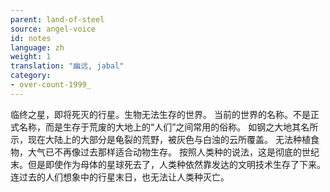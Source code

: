 ```yaml
---
parent: land-of-steel
source: angel-voice
id: notes
language: zh
weight: 1
translation: "幽远, jabal"
category:
- over-count-1999_
---
```


临终之星，即将死灭的行星。生物无法生存的世界。
当前的世界的名称。不是正式名称，而是生存于荒废的大地上的“人们”之间常用的俗称。
如钢之大地其名所示，现在大陆上的大部分是龟裂的荒野，被灰色与白浊的云所覆盖。
无法种植食物，大气已不再像过去那样适合动物生存。
按照人类种的说法，这是彻底的世纪末。但是即使作为母体的星球死去了，人类种依然靠发达的文明技术生存了下来。
连过去的人们想象中的行星末日，也无法让人类种灭亡。
